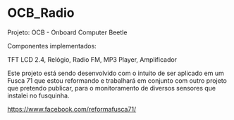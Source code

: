 # OCB_Radio
Projeto: OCB - Onboard Computer Beetle

Componentes implementados: 

TFT LCD 2.4, Relógio, Radio FM, MP3 Player, Amplificador

Este projeto está sendo desenvolvido com o intuito de ser aplicado em um Fusca 71 que estou reformando e trabalhará em conjunto com 
outro projeto que pretendo publicar, para o monitoramento de diversos sensores que instalei no fusquinha.

https://www.facebook.com/reformafusca71/
